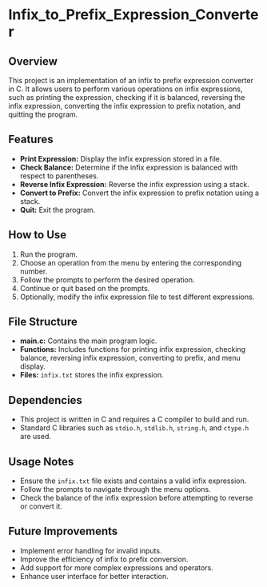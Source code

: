 # Infix_to_Prefix_Expression_Converter

## Overview
This project is an implementation of an infix to prefix expression converter in C. It allows users to perform various operations on infix expressions, such as printing the expression, checking if it is balanced, reversing the infix expression, converting the infix expression to prefix notation, and quitting the program.

## Features
- **Print Expression:** Display the infix expression stored in a file.
- **Check Balance:** Determine if the infix expression is balanced with respect to parentheses.
- **Reverse Infix Expression:** Reverse the infix expression using a stack.
- **Convert to Prefix:** Convert the infix expression to prefix notation using a stack.
- **Quit:** Exit the program.

## How to Use
1. Run the program.
2. Choose an operation from the menu by entering the corresponding number.
3. Follow the prompts to perform the desired operation.
4. Continue or quit based on the prompts.
5. Optionally, modify the infix expression file to test different expressions.

## File Structure
- **main.c:** Contains the main program logic.
- **Functions:** Includes functions for printing infix expression, checking balance, reversing infix expression, converting to prefix, and menu display.
- **Files:** `infix.txt` stores the infix expression.

## Dependencies
- This project is written in C and requires a C compiler to build and run.
- Standard C libraries such as `stdio.h`, `stdlib.h`, `string.h`, and `ctype.h` are used.

## Usage Notes
- Ensure the `infix.txt` file exists and contains a valid infix expression.
- Follow the prompts to navigate through the menu options.
- Check the balance of the infix expression before attempting to reverse or convert it.

## Future Improvements
- Implement error handling for invalid inputs.
- Improve the efficiency of infix to prefix conversion.
- Add support for more complex expressions and operators.
- Enhance user interface for better interaction.
